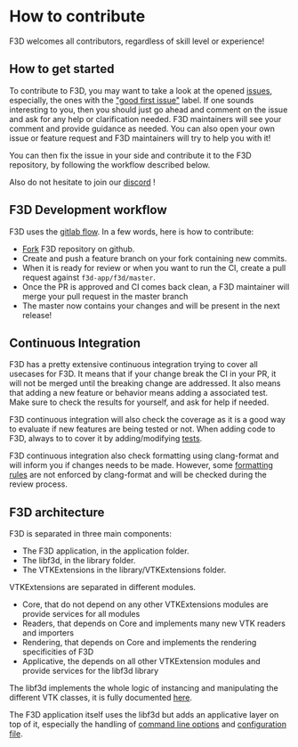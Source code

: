 # How to contribute

F3D welcomes all contributors, regardless of skill level or experience!

## How to get started

To contribute to F3D, you may want to take a look at the opened [issues](https://github.com/f3d-app/f3d/issues),
especially, the ones with the ["good first issue"](https://github.com/f3d-app/f3d/issues?q=is%3Aopen+is%3Aissue+label%3A%22good+first+issue%22) label.
If one sounds interesting to you, then you should just go ahead and comment on the issue and ask for any help or clarification needed.
F3D maintainers will see your comment and provide guidance as needed.
You can also open your own issue or feature request and F3D maintainers will try to help you with it!

You can then fix the issue in your side and contribute it to the F3D repository,
by following the workflow described below.

Also do not hesitate to join our [discord](https://discord.f3d.app) !

## F3D Development workflow

F3D uses the [gitlab flow](https://docs.gitlab.com/ee/topics/gitlab_flow.html). In a few words, here is how to contribute:
- [Fork](https://github.com/f3d-app/f3d/fork) F3D repository on github.
- Create and push a feature branch on your fork containing new commits.
- When it is ready for review or when you want to run the CI, create a pull request against `f3d-app/f3d/master`.
- Once the PR is approved and CI comes back clean, a F3D maintainer will merge your pull request in the master branch
- The master now contains your changes and will be present in the next release!

## Continuous Integration

F3D has a pretty extensive continuous integration trying to cover all usecases for F3D.
It means that if your change break the CI in your PR, it will not be merged until the breaking change are addressed.
It also means that adding a new feature or behavior means adding a associated test.
Make sure to check the results for yourself, and ask for help if needed.

F3D continuous integration will also check the coverage as it is a good way to evaluate if new features are being tested or not.
When adding code to F3D, always to to cover it by adding/modifying [tests](TESTING.md).

F3D continuous integration also check formatting using clang-format and will inform you if changes needs to be made.
However, some [formatting rules](CODING_STYLE.md) are not enforced by clang-format and will be checked during the review process.

## F3D architecture

F3D is separated in three main components:
- The F3D application, in the application folder.
- The libf3d, in the library folder.
- The VTKExtensions in the library/VTKExtensions folder.

VTKExtensions are separated in different modules.
- Core, that do not depend on any other VTKExtensions modules are provide services for all modules
- Readers, that depends on Core and implements many new VTK readers and importers
- Rendering, that depends on Core and implements the rendering specificities of F3D
- Applicative, the depends on all other VTKExtension modules and provide services for the libf3d library

The libf3d implements the whole logic of instancing and manipulating the different VTK classes, it is fully documented [here](../libf3d/README.md).

The F3D application itself uses the libf3d but adds an applicative layer on top of it, especially the handling of [command line options](../OPTIONS.md)
and [configuration file](../CONFIGURATION_FILE.md).
